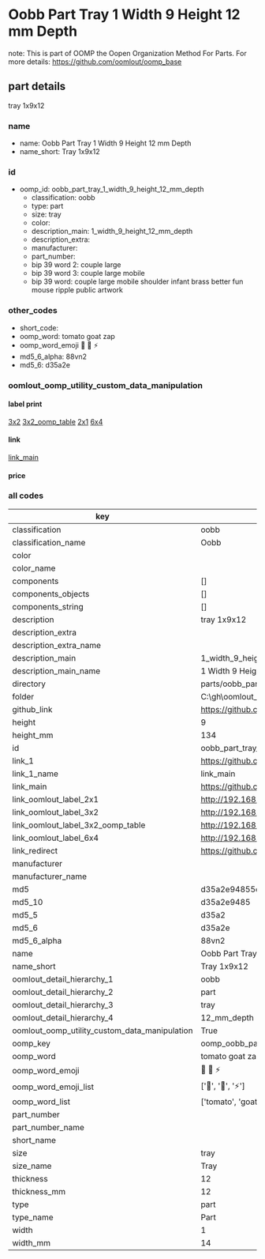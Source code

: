 # Oobb Part Tray 1 Width 9 Height 12 mm Depth  

note: This is part of OOMP the Oopen Organization Method For Parts. For more details: https://github.com/oomlout/oomp_base

##  part details
  



tray 1x9x12



### name
* name: Oobb Part Tray 1 Width 9 Height 12 mm Depth
* name_short: Tray 1x9x12 
### id
* oomp_id: oobb_part_tray_1_width_9_height_12_mm_depth
  * classification: oobb
  * type: part
  * size: tray
  * color: 
  * description_main: 1_width_9_height_12_mm_depth
  * description_extra: 
  * manufacturer: 
  * part_number: 
  * bip 39 word 2: couple large
  * bip 39 word 3: couple large mobile
  * bip 39 word: couple large mobile shoulder infant brass better fun mouse ripple public artwork

### other_codes
* short_code: 
* oomp_word: tomato goat zap
* oomp_word_emoji :tomato: :goat: :zap:
* md5_6_alpha: 88vn2
* md5_6: d35a2e






### oomlout_oomp_utility_custom_data_manipulation
#### label print
[3x2](http://192.168.1.245:1112/?label=oomp%2088vn2)
[3x2_oomp_table](http://192.168.1.108:1112/?label=oomp%2088vn2)
[2x1](http://192.168.1.242:1112/?label=oomp%2088vn2)
[6x4](http://192.168.1.55:1112/?label=oomp%2088vn2)    

#### link

[link_main](https://github.com/oomlout/oomlout_oobb_version_4_generated_parts/tree/main/navigation_oomp/oobb/part/tray/1_width_9_height_12_mm_depth/part)                              

#### price







### all codes 
| key | value |  
| --- | --- |  
| classification | oobb |  
| classification_name | Oobb |  
| color |  |  
| color_name |  |  
| components | [] |  
| components_objects | [] |  
| components_string | [] |  
| description | tray 1x9x12 |  
| description_extra |  |  
| description_extra_name |  |  
| description_main | 1_width_9_height_12_mm_depth |  
| description_main_name | 1 Width 9 Height 12 mm Depth |  
| directory | parts/oobb_part_tray_1_width_9_height_12_mm_depth |  
| folder | C:\gh\oomlout_oobb_version_4_generated_parts\parts\oobb_part_tray_1_width_9_height_12_mm_depth |  
| github_link | https://github.com/oomlout/oomlout_oomp_part_src/tree/main/parts/oobb_part_tray_1_width_9_height_12_mm_depth |  
| height | 9 |  
| height_mm | 134 |  
| id | oobb_part_tray_1_width_9_height_12_mm_depth |  
| link_1 | https://github.com/oomlout/oomlout_oobb_version_4_generated_parts/tree/main/navigation_oomp/oobb/part/tray/1_width_9_height_12_mm_depth/part |  
| link_1_name | link_main |  
| link_main | https://github.com/oomlout/oomlout_oobb_version_4_generated_parts/tree/main/navigation_oomp/oobb/part/tray/1_width_9_height_12_mm_depth/part |  
| link_oomlout_label_2x1 | http://192.168.1.242:1112/?label=oomp%2088vn2 |  
| link_oomlout_label_3x2 | http://192.168.1.245:1112/?label=oomp%2088vn2 |  
| link_oomlout_label_3x2_oomp_table | http://192.168.1.108:1112/?label=oomp%2088vn2 |  
| link_oomlout_label_6x4 | http://192.168.1.55:1112/?label=oomp%2088vn2 |  
| link_redirect | https://github.com/oomlout/oomlout_oobb_version_4_generated_parts/tree/main/parts/oobb_tray_01_09_12 |  
| manufacturer |  |  
| manufacturer_name |  |  
| md5 | d35a2e94855e02b06cb9ac6f1cdf4989 |  
| md5_10 | d35a2e9485 |  
| md5_5 | d35a2 |  
| md5_6 | d35a2e |  
| md5_6_alpha | 88vn2 |  
| name | Oobb Part Tray 1 Width 9 Height 12 mm Depth |  
| name_short | Tray 1x9x12  |  
| oomlout_detail_hierarchy_1 | oobb |  
| oomlout_detail_hierarchy_2 | part |  
| oomlout_detail_hierarchy_3 | tray |  
| oomlout_detail_hierarchy_4 | 12_mm_depth |  
| oomlout_oomp_utility_custom_data_manipulation | True |  
| oomp_key | oomp_oobb_part_tray_1_width_9_height_12_mm_depth |  
| oomp_word | tomato goat zap |  
| oomp_word_emoji | :tomato: :goat: :zap: |  
| oomp_word_emoji_list | [':tomato:', ':goat:', ':zap:'] |  
| oomp_word_list | ['tomato', 'goat', 'zap'] |  
| part_number |  |  
| part_number_name |  |  
| short_name |  |  
| size | tray |  
| size_name | Tray |  
| thickness | 12 |  
| thickness_mm | 12 |  
| type | part |  
| type_name | Part |  
| width | 1 |  
| width_mm | 14 |  
